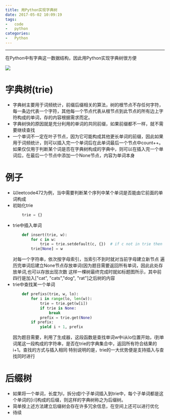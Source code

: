 ```yaml
---
title: 用Python实现字典树
date: 2017-05-02 10:09:19
tags:
-	code
-	python
categories:
-	Python
---
```

***
在Python中有字典这一数据结构，因此用Python实现字典树很方便

<!--more-->

![](http://ojtdnrpmt.bkt.clouddn.com/blog/20170502/101155629.JPG)

# 字典树(trie)
-	字典树主要用于词频统计，前缀后缀相关的算法，树的根节点不存任何字符，每一条边代表一个字符，其他每一个节点代表从根节点到此节点的所有边上字符构成的单词，存的内容根据需求而定。
-	字典树快的原因就是充分利用的单词的共同前缀，如果前缀都不一样，就不需要继续查找
-	一个单词不一定在叶子节点，因为它可能构成其他更长单词的前缀，因此如果用于词频统计，则可以插入完一个单词后在此单词最后一个节点中count++。如果仅仅用于判断某个词是否在字典树构成的字典中，则可以在插入完一个单词后，在最后一个节点中添加一个None节点，内容为单词本身

# 例子
-	以leetcode472为例，当中需要判断某个序列中某个单词是否能由它前面的单词构成
-	初始化trie
	```Python
		trie = {}
	```
-	trie中插入单词
	```Python
		def insert(trie, w):
			for c in w:
				trie = trie.setdefault(c, {})  # if c not in trie then set trie[c]={}
			trie[None] = w
	```
	对每一个字符串，依次按字母索引，当索引不到时就对当前字母建立新节点
	遍历完单词后建立None节点存放单词(因为题目需要返回所有单词，因此此处存放单词,也可以存放出现次数
	这样一棵树最终完成时就如标题图所示，其中前四行是加入["cat", "cats","dog", "rat"]之后树的内容
-	trie中查找某一个单词
	```Python
		def prefixs(trie, w, lo):
			for i in range(lo, len(w)):
				trie = trie.get(w[i])
				if trie is None:
					break
				prefix = trie.get(None)
			if prefix:
				yield i + 1, prefix
	```
	因为题目需要，利用了生成器，这段函数是查找单词w中i从lo位置开始，i到单词尾这一段构成的字符串，是否在trie的字典集合中，返回所有符合结果的i+1。查找的方式与插入相同
	特别说明的是，trie的一大优势便是支持插入与查找同时进行
	
# 后缀树
-	如果将一个单词，长度为l，拆分成l个子单词插入到trie中，每个子单词都是这个单词的[i:l]构成的后缀，则这样的字典树称之为后缀树。
-	简单按上述方法建立后缀树会存在许多冗余信息，在空间上还可以进行优化
-	待续
				